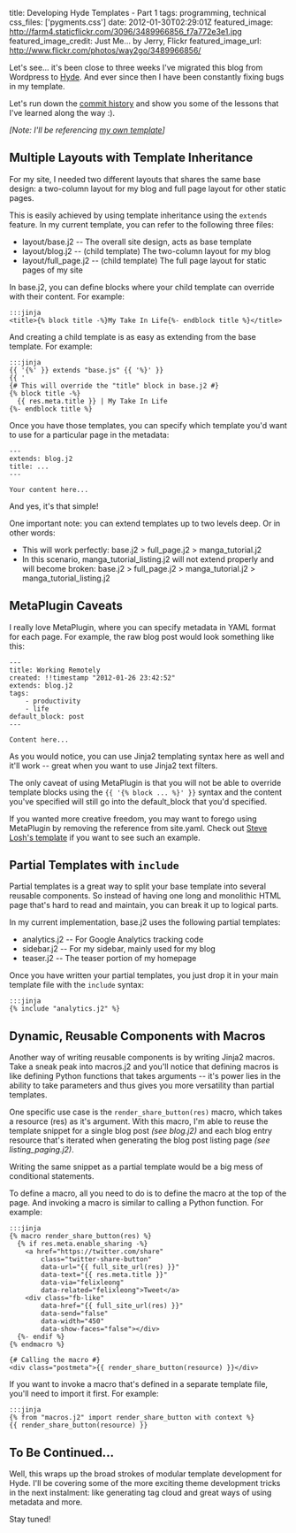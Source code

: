 title: Developing Hyde Templates - Part 1
tags: programming, technical
css_files: ['pygments.css']
date: 2012-01-30T02:29:01Z
featured_image: http://farm4.staticflickr.com/3096/3489966856_f7a772e3e1.jpg
featured_image_credit: Just Me... by Jerry, Flickr
featured_image_url: http://www.flickr.com/photos/way2go/3489966856/

Let's see... it's been close to three weeks I've migrated this blog from Wordpress to [Hyde](http://github.com/hyde/hyde). And ever since then I have been constantly fixing bugs in my template.

Let's run down the [commit history](https://github.com/felixleong/felixleong.com/commits/master) and show you some of the lessons that I've learned along the way :).

*[Note: I'll be referencing [my own template](http://github.com/felixleong/felixleong.com/)]*

## Multiple Layouts with Template Inheritance

For my site, I needed two different layouts that shares the same base design: a two-column layout for my blog and full page layout for other static pages.

This is easily achieved by using template inheritance using the `extends` feature. In my current template, you can refer to the following three files:

- layout/base.j2 -- The overall site design, acts as base template
- layout/blog.j2 -- (child template) The two-column layout for my blog
- layout/full\_page.j2 -- (child template) The full page layout for static pages of my site

In base.j2, you can define blocks where your child template can override with their content. For example:

    :::jinja
    <title>{% block title -%}My Take In Life{%- endblock title %}</title>

And creating a child template is as easy as extending from the base template. For example:

    :::jinja
    {{ '{%' }} extends "base.js" {{ '%}' }}
    {{ '
    {# This will override the "title" block in base.j2 #}
    {% block title -%}
      {{ res.meta.title }} | My Take In Life
    {%- endblock title %}

Once you have those templates, you can specify which template you'd want to use for a particular page in the metadata:

    ---
    extends: blog.j2
    title: ...
    ---

    Your content here...

And yes, it's that simple!

One important note: you can extend templates up to two levels deep. Or in other words:

- This will work perfectly: base.j2 &gt; full\_page.j2 &gt; manga_tutorial.j2
- In this scenario, manga_tutorial_listing.j2 will not extend properly and will become broken: base.j2 &gt; full\_page.j2 &gt; manga_tutorial.j2 &gt; manga_tutorial_listing.j2

## MetaPlugin Caveats

I really love MetaPlugin, where you can specify metadata in YAML format for each page. For example, the raw blog post would look something like this:

    ---
    title: Working Remotely
    created: !!timestamp "2012-01-26 23:42:52"
    extends: blog.j2
    tags:
        - productivity
        - life
    default_block: post
    ---

    Content here...

As you would notice, you can use Jinja2 templating syntax here as well and it'll work -- great when you want to use Jinja2 text filters.

The only caveat of using MetaPlugin is that you will not be able to override template blocks using the `{{ '{% block ... %}' }}` syntax and the content you've specified will still go into the default\_block that you'd specified.

If you wanted more creative freedom, you may want to forego using MetaPlugin by removing the reference from site.yaml. Check out [Steve Losh's template](http://github.com/sjl/stevelosh/) if you want to see such an example.

## Partial Templates with `include`

Partial templates is a great way to split your base template into several reusable components. So instead of having one long and monolithic HTML page that's hard to read and maintain, you can break it up to logical parts.

In my current implementation, base.j2 uses the following partial templates:

- analytics.j2 -- For Google Analytics tracking code
- sidebar.j2 -- For my sidebar, mainly used for my blog
- teaser.j2 -- The teaser portion of my homepage

Once you have written your partial templates, you just drop it in your main template file with the `include` syntax:

    :::jinja
    {% include "analytics.j2" %}

## Dynamic, Reusable Components with Macros

Another way of writing reusable components is by writing Jinja2 macros. Take a sneak peak into macros.j2 and you'll notice that defining macros is like defining Python functions that takes arguments -- it's power lies in the ability to take parameters and thus gives you more versatility than partial templates.

One specific use case is the `render_share_button(res)` macro, which takes a resource (res) as it's argument. With this macro, I'm able to reuse the template snippet for a single blog post *(see blog.j2)* and each blog entry resource that's iterated when generating the blog post listing page *(see listing_paging.j2)*.

Writing the same snippet as a partial template would be a big mess of conditional statements.

To define a macro, all you need to do is to define the macro at the top of the page. And invoking a macro is similar to calling a Python function. For example:

    :::jinja
    {% macro render_share_button(res) %}
      {% if res.meta.enable_sharing -%}
        <a href="https://twitter.com/share"
            class="twitter-share-button"
            data-url="{{ full_site_url(res) }}"
            data-text="{{ res.meta.title }}"
            data-via="felixleong"
            data-related="felixleong">Tweet</a>
        <div class="fb-like"
            data-href="{{ full_site_url(res) }}"
            data-send="false"
            data-width="450"
            data-show-faces="false"></div>
      {%- endif %}
    {% endmacro %}

    {# Calling the macro #}
    <div class="postmeta">{{ render_share_button(resource) }}</div>

If you want to invoke a macro that's defined in a separate template file, you'll need to import it first. For example:

    :::jinja
    {% from "macros.j2" import render_share_button with context %}
    {{ render_share_button(resource) }}

## To Be Continued...

Well, this wraps up the broad strokes of modular template development for Hyde. I'll be covering some of the more exciting theme development tricks in the next instalment: like generating tag cloud and great ways of using metadata and more.

Stay tuned!
